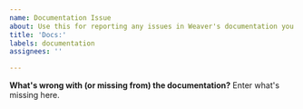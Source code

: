 ```yaml
---
name: Documentation Issue
about: Use this for reporting any issues in Weaver's documentation you've found.
title: 'Docs:'
labels: documentation
assignees: ''

---
```


**What's wrong with (or missing from) the documentation?**
Enter what's missing here.
